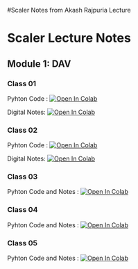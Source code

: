 #Scaler Notes from Akash Rajpuria Lecture

# Scaler Lecture Notes

## Module 1: DAV
### Class 01
Pyhton Code : 
[![Open In Colab](https://colab.research.google.com/assets/colab-badge.svg)](https://colab.research.google.com/github/venkateswaran-online/Scaler-Lecture-Notes/blob/main/DAV/AR_DAV1_Numpy.ipynb)

Digital Notes:
[![Open In Colab](https://colab.research.google.com/assets/colab-badge.svg)](https://colab.research.google.com/github/venkateswaran-online/Scaler-Lecture-Notes/blob/main/DAV/AR_DAV1_Notes.ipynb)

### Class 02
Pyhton Code : 
[![Open In Colab](https://colab.research.google.com/assets/colab-badge.svg)](https://colab.research.google.com/github/venkateswaran-online/Scaler-Lecture-Notes/blob/main/DAV/AR_DAV1_Numpy2.ipynb)

Digital Notes:
[![Open In Colab](https://colab.research.google.com/assets/colab-badge.svg)](https://colab.research.google.com/github/venkateswaran-online/Scaler-Lecture-Notes/blob/main/DAV/AR_DAV1_Notes2.ipynb)

### Class 03
Pyhton Code and Notes : 
[![Open In Colab](https://colab.research.google.com/assets/colab-badge.svg)](https://colab.research.google.com/github/venkateswaran-online/Scaler-Lecture-Notes/blob/main/DAV/AR_DAV3_Pandas_Notes3.ipynb)

### Class 04
Pyhton Code and Notes : 
[![Open In Colab](https://colab.research.google.com/assets/colab-badge.svg)](https://colab.research.google.com/github/venkateswaran-online/Scaler-Lecture-Notes/blob/main/DAV/AR_DAV4.ipynb)

### Class 05
Pyhton Code and Notes : 
[![Open In Colab](https://colab.research.google.com/assets/colab-badge.svg)](https://colab.research.google.com/github/venkateswaran-online/Scaler-Lecture-Notes/blob/main/DAV/AR_DAV5.ipynb)


